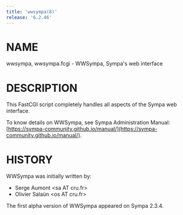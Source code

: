 ```yaml
---
title: 'wwsympa(8)'
release: '6.2.46'
---
```


# NAME 

wwsympa, wwsympa.fcgi - WWSympa, Sympa's web interface 

# DESCRIPTION 

This FastCGI script completely handles all aspects of the Sympa web interface.

To know details on WWSympa, see Sympa Administration Manual:
[https://sympa-community.github.io/manual/](https://sympa-community.github.io/manual/).

# HISTORY

WWSympa was initially written by:

- Serge Aumont &lt;sa AT cru.fr> 
- Olivier Salaün &lt;os AT cru.fr> 

The first alpha version of WWSympa appeared on Sympa 2.3.4.
